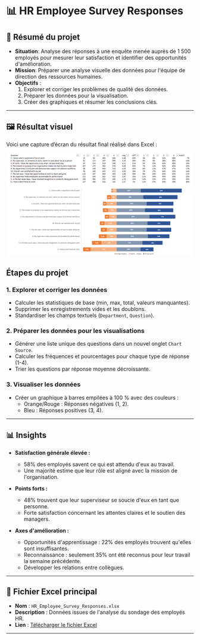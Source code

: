 # 📊 HR Employee Survey Responses

## 📝 Résumé du projet
- **Situation**: Analyse des réponses à une enquête menée auprès de 1 500 employés pour mesurer leur satisfaction et identifier des opportunités d'amélioration.  
- **Mission**: Préparer une analyse visuelle des données pour l'équipe de direction des ressources humaines.  
- **Objectifs** :
  1. Explorer et corriger les problèmes de qualité des données.
  2. Préparer les données pour la visualisation.
  3. Créer des graphiques et résumer les conclusions clés.

---
## 🖼 Résultat visuel
Voici une capture d’écran du résultat final réalisé dans Excel :

![Aperçu du tableau de bord HR Analysis](https://github.com/Arnaudl44/Excel-Projects/blob/main/HR%20Employee%20Survey%20Responses/images/Capture%20d%E2%80%99%C3%A9cran_HR_Employee_Survey_responses.png?raw=true)


## Étapes du projet

### 1. Explorer et corriger les données 
- Calculer les statistiques de base (min, max, total, valeurs manquantes).
- Supprimer les enregistrements vides et les doublons.
- Standardiser les champs textuels (`Department`, `Question`).

### 2. Préparer les données pour les visualisations
- Générer une liste unique des questions dans un nouvel onglet `Chart Source`.
- Calculer les fréquences et pourcentages pour chaque type de réponse (1-4).
- Trier les questions par réponse moyenne décroissante.

### 3. Visualiser les données
- Créer un graphique à barres empilées à 100 % avec des couleurs :
  - Orange/Rouge : Réponses négatives (1, 2).
  - Bleu : Réponses positives (3, 4).

---
## 📊 Insights

- **Satisfaction générale élevée :**
  - 58% des employés savent ce qui est attendu d'eux au travail.
  - Une majorité estime que leur rôle est aligné avec la mission de l'organisation.

- **Points forts :**
  - 48% trouvent que leur superviseur se soucie d'eux en tant que personne.
  - Forte satisfaction concernant les attentes claires et le soutien des managers.

- **Axes d'amélioration :**
  - Opportunités d'apprentissage : 22% des employés trouvent qu'elles sont insuffisantes.
  - Reconnaissance : seulement 35% ont été reconnus pour leur travail la semaine précédente.
  - Développer les relations entre collègues.

---
## 📄 Fichier Excel principal
- **Nom** : `HR_Employee_Survey_Responses.xlsx`
- **Description** : Données issues de l'analyse du sondage des employés HR.
- **Lien** : [Télécharger le fichier Excel](https://github.com/Arnaudl44/Excel-Projects/blob/main/HR%20Employee%20Survey%20Responses/files/HR%20Employee%20Survey%20Responses.xlsx)

---
